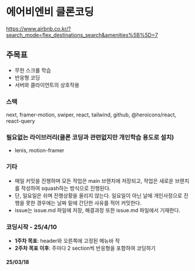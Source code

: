 # 에어비엔비 클론코딩

https://www.airbnb.co.kr/?search_mode=flex_destinations_search&amenities%5B%5D=7

## 주목표

- 무한 스크롤 학습
- 반응형 코딩
- 서버와 클라이언트의 상호작용

### 스택

next, framer-motion, swiper, react, tailwind, github, @heroicons/react, react-query

### 필요없는 라이브러리(클론 코딩과 관련없지만 개인학습 용도로 설치)

- lenis, motion-framer

### 기타

- 매일 커밋을 진행하며 모든 작업은 main 브렌치에 저장되고, 작업은 새로운 브렌치를 작성하여 squash하는 방식으로 진행된다.
- 단, 일요일은 쉬며 진행상황을 올리지 않는다. 일요일이 아닌 날에 개인사정으로 진행을 못한 경우에는 날짜 밑에 간단한 사유를 적어 커밋한다.
- issue는 issue.md 파일에 저장, 해결과정 또한 issue.md 파일에서 기재한다.

### 코딩시작 - 25/4/10

- **1주차 목표**: header와 오른쪽에 고정된 메뉴바 작
- **2주차 목표 이후**: 주마다 2 section씩 반응형을 포함하여 코딩하기

#### 25/03/18
